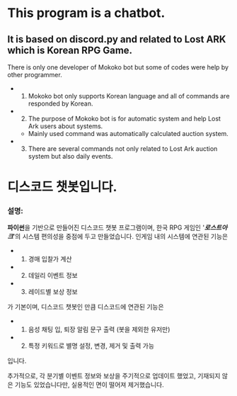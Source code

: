 # This program is a chatbot.
## It is based on discord.py and related to Lost ARK which is Korean RPG Game.
There is only one developer of Mokoko bot but some of codes were help by other programmer.

+ 1. Mokoko bot only supports Korean language and all of commands are responded by Korean.
+ 2. The purpose of Mokoko bot is for automatic system and help Lost Ark users about systems.
  + Mainly used command was automatically calculated auction system.

+ 3. There are several commands not only related to Lost Ark auction system but also daily events.

# 디스코드 챗봇입니다.
### 설명:
**파이썬**을 기반으로 만들어진 디스코드 챗봇 프로그램이며, 한국 RPG 게임인 '***로스트아크***'의 시스템 편의성을 중점에 두고 만들었습니다.
인게임 내의 시스템에 연관된 기능은

+ 1. 경매 입찰가 계산
+ 2. 데일리 이벤트 정보
+ 3. 레이드별 보상 정보

가 기본이며, 디스코드 챗봇인 만큼 디스코드에 연관된 기능은
* 1. 음성 채팅 입, 퇴장 알림 문구 출력 (봇을 제외한 유저만)
* 2. 특정 키워드로 별명 설정, 변경, 제거 및 출력 가능

입니다.

추가적으로, 각 분기별 이벤트 정보와 보상을 주기적으로 업데이트 했었고, 기재되지 않은 기능도 있었습니다만, 실용적인 면이 떨어져 제거했습니다.
